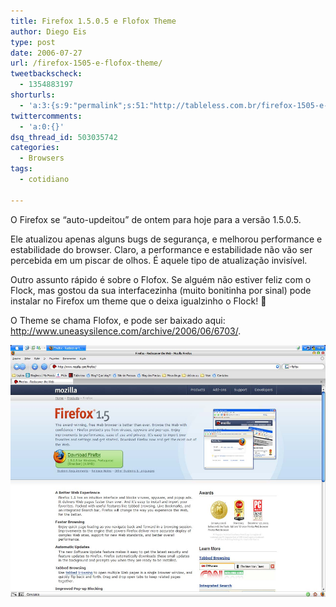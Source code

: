 ```yaml
---
title: Firefox 1.5.0.5 e Flofox Theme
author: Diego Eis
type: post
date: 2006-07-27
url: /firefox-1505-e-flofox-theme/
tweetbackscheck:
  - 1354883197
shorturls:
  - 'a:3:{s:9:"permalink";s:51:"http://tableless.com.br/firefox-1505-e-flofox-theme";s:7:"tinyurl";s:26:"http://tinyurl.com/3u4ym5c";s:4:"isgd";s:19:"http://is.gd/sGx513";}'
twittercomments:
  - 'a:0:{}'
dsq_thread_id: 503035742
categories:
  - Browsers
tags:
  - cotidiano

---
```

O Firefox se &#8220;auto-updeitou&#8221; de ontem para hoje para a versão 1.5.0.5.
  
Ele atualizou apenas alguns bugs de segurança, e melhorou performance e estabilidade do browser. Claro, a performance e estabilidade não vão ser percebida em um piscar de olhos. É aquele tipo de atualização invisível.

Outro assunto rápido é sobre o Flofox. Se alguém não estiver feliz com o Flock, mas gostou da sua interfacezinha (muito bonitinha por sinal) pode instalar no Firefox um theme que o deixa igualzinho o Flock! 🙂
  
O Theme se chama Flofox, e pode ser baixado aqui: <http://www.uneasysilence.com/archive/2006/06/6703/>.

<a title="Flofox" onclick="doPopup(739);return false;" class="imagelink" href="https://raw.githubusercontent.com/diegoeis/tableless-static-images/master/2006/07/flofox.jpg"><img width="528" height="403" alt="Flofox" id="image739" src="https://raw.githubusercontent.com/diegoeis/tableless-static-images/master/2006/07/flofox.jpg" /></a>
